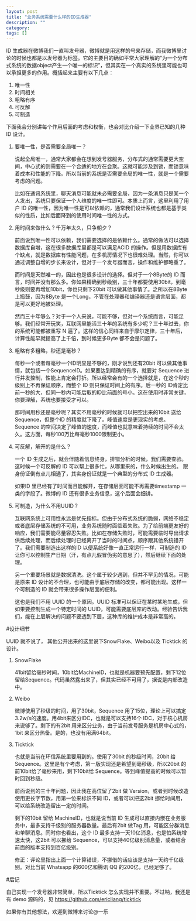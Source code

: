 ```yaml
---
layout: post
title: "业务系统需要什么样的ID生成器"
description: ""
category: 
tags: []
---
```


ID 生成器在微博我们一直叫发号器，微博就是用这样的号来存储，而我微博里讨论的时候也都是以发号器为标签。它的主要目的确如平常大家理解的“为一个分布式系统的数据object产生一个唯一的标识”，但其实在一个真实的系统里可能也可以承担更多的作用。概括起来主要有以下几点：

1. 唯一性
2. 时间相关
3. 粗略有序
4. 可反解
5. 可制造

下面我会分别讲每个作用后面的考虑和权衡，也会对比介绍一下业界已知的几种 ID 设计。

1. 要唯一性，是否需要全局唯一？

	说起全局唯一，通常大家都会在想到发号器服务，分布式的通常需要更大空间，中心式的则需要在一个合适的地方在会聚。这就可能涉及到锁，而锁意味着成本和性能的下降。所以当前的系统是否需要全局的唯一性，就是一个需要考虑的问题。
	
	比如在通讯系统里，聊天消息可能就未必需要全局，因为一条消息只是某一个人发出，系统只要保证一个人维度的唯一性即可。本质上而言，这里利用了用户 ID 的唯一性，因为唯一性是可以依赖的，通常我们设计系统也都是基于类似的性质，比如后面降到的使用时间唯一性的方式。

2. 用时间来做什么？千万年太久，只争朝夕？

	前面说到唯一性可以依赖，我们需要选择的是依赖什么。通常的做法可以选择数据库自增，这在很多数据库里都是可以满足ACID 的操作。但是用数据库有个缺点，就是数据库有性能问题，在多机房情况下也很难处理。当然，你可以通过调整自增的步长来设计，但对于一个发号器而言，操作和维护都略重了。
	
	而时间是天然唯一的，因此也是很多设计的选择。但对于一个8Byte的 ID 而言，时间并没有那么多。你如果精确到秒级别，三十年都要使用30bit，到毫秒级则要再增加10bit，你也只剩下20bit 可以做其他事情了。之所以在8Byte 上捣鼓，因为8Byte 是一个Long，不管在处理器和编译器还是语言层面，都是可以更好地被处理。
	
	然而三十年够么？对于一个人来说，可能不够，但对一个系统而言，可能足够。我们经常开玩笑，互联网里能活三十年的系统有多少呢？三十年过去，你的系统可能都被重写 N 遍了。这样的信心同样来自于摩尔定律，三十年后，计算性能早就提高了上千倍，到时候更多Byte 都不会是问题了。

3. 粗略有多粗略，秒还是毫秒？

	每秒一个或者每毫秒一个ID明显是不够的，刚才说到还有20bit 可以做其他事情，就包括一个SequenceID。如果要达到精确的有序，就要对 Sequence 进行并发控制，性能上肯定会打折。所以经常会有的一个选择就是，在这个秒的级别上不再保证顺序，而整个 ID 则只保证时间上的有序。后一秒的 ID肯定比前一秒的大，但同一秒内可能后取的ID比前面的号小。这在使用时非常关键，你要理解，系统也要接受才可以。

	那时间用秒还是毫秒呢？其实不用毫秒的时候就可以把空出来的10bit 送给 Sequence，但整个ID 的精度就下降了。峰值速度是更现实的考虑。Sequence 的空间决定了峰值的速度，而峰值也就意味着持续的时间不会太久。这方面，每秒100万比每毫秒1000限制更小。

4. 可反解，解开的是什么？

	一个 ID 生成之后，就会伴随着信息终身，排错分析的时候，我们需要查验。这时候一个可反解的 ID 可以帮上很多忙，从哪里来的，什么时候出生的。 跟身份证倒有点儿相通了，其实身份证就是一个典型的分布式 ID 生成器。

	如果ID 里已经有了时间而且能解开，在存储层面可能不再需要timestamp 一类的字段了。微博的 ID 还有很多业务信息，这个后面会细讲。

5. 可制造，为什么不用UUID？

	互联网系统上可用性永远是优先指标。但由于分布式系统的脆弱，网络不稳定或者底层存储系统的不可用，业务系统随时面临着失败。为了给前端更友好的响应，我们需要能尽量容忍失败。比如在存储失败时，可能需要临时导出请求供后续处理，而后续处理时已经离开了当时的时间点，顺序跟其他系统错开了。我们需要制造出这样的ID 以便系统好像一直正常运行一样，可制造的 ID 让你可以控制生产日期（汗，有点儿假冒伪劣的意思了），然后继续下面的处理。

	另一个重要场景就是数据清洗。这个属于较少遇到，但并不罕见的情况，可能是原来 ID 设计的不合理，也可能由于底层存储的改变，都可能出现。这样一个可制造的 ID 就会带来很多操作层面的便利。

	这也是我们不用 UUID 的一个原因。UUID 标准可以保证在某时某地生成，但如果要控制生成一个特定时间的 UUID，可能需要底层库的改动。经验告诉我们，能在上层解决的问题不要透到下层，这种库的维护成本是非常高的。

#设计细节

UUID 就不说了， 其他公开出来的这里说下SnowFlake、Weibo以及 Ticktick 的设计。

1. SnowFlake

	41bit留给毫秒时间，10bit给MachineID，也就是机器要预先配置，剩下12位留给Sequence。代码虽然露出来了，但其实已经不可用了，据说是内部改造中。

2. Weibo

	微博使用了秒级的时间，用了30bit，Sequence 用了15位，理论上可以搞定3.2w/s的速度。用4bit来区分IDC，也就是可以支持16个 IDC，对于核心机房来说够了。剩下的有2bit 用来区分业务，由于当前发号服务是机房中心式的，1bit 来区分热备。是的，也没有用满64bit。

3. Ticktick

	也就是当前在环信系统里要用到的。使用了30bit 的秒级时间，20bit 给Sequence。这里是有个考虑，第一版实现还是希望到毫秒级，所以20bit 的前10bit给了毫秒来用，剩下10bit给 Sequence。等到峰值提高的时候可以暂时回到秒级。

	前面说到的三十年问题，因此我在高位留了2bit 做 Version，或者到时候改造使用更长字节数，用第一位来标识不同 ID，或者可以把这2bit 挪给时间用，可以给系统改造留出一定的时间。

	剩下的10bit 留给 MachineID，也就是说当前 ID 生成可以直接内嵌在业务服务中，最多支持千级别的服务器数量。最后有2bit 做Tag 用，可能区分群消息和单聊消息。同时你也看出，这个 ID 最多支持一天10亿消息，也是怕系统增速太快，这2bit 可以挪给 Sequence，可以支持40亿级别消息量，或者结合前面的版本支持到百亿级别。
	
	修正：评论里指出上面一个计算错误，不挪借的话应该是支持一天约千亿级别。对比当前 Whatsapp 的600亿和腾讯 QQ 的200亿，已经足够了。
	
#后记

自己实现一个发号器非常简单，所以Ticktick 怎么实现并不重要。不过呐，我还是有 demo 源码的，见 https://github.com/ericliang/ticktick 

如果你有其他想法，欢迎到微博来讨论@一乐

